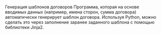 Генерация шаблонов договоров
Программа, которая на основе вводимых данных (например, имена сторон, сумма договора) автоматически генерирует шаблон договора. Используя Python, можно сделать это через заполнение заранее заданного шаблона с помощью библиотеки Jinja2.
